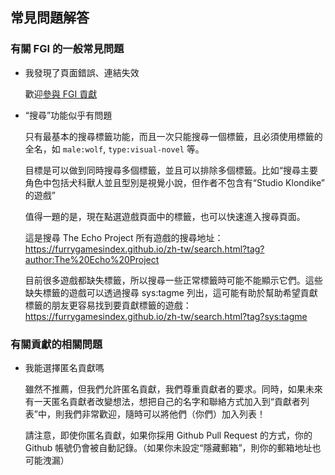 ## 常見問題解答

### 有關 FGI 的一般常見問題

- 我發現了頁面錯誤、連結失效

	歡迎[參與 FGI 貢獻](https://github.com/FurryGamesIndex/games/blob/master/doc/Contribute.zh-tw.md)

- “搜尋”功能似乎有問題

	只有最基本的搜尋標籤功能，而且一次只能搜尋一個標籤，且必須使用標籤的全名，如 `male:wolf`, `type:visual-novel` 等。

	目標是可以做到同時搜尋多個標籤，並且可以排除多個標籤。比如“搜尋主要角色中包括犬科獸人並且型別是視覺小說，但作者不包含有“Studio Klondike” 的遊戲”

	值得一題的是，現在點選遊戲頁面中的標籤，也可以快速進入搜尋頁面。

	這是搜尋 The Echo Project 所有遊戲的搜尋地址：https://furrygamesindex.github.io/zh-tw/search.html?tag?author:The%20Echo%20Project

	目前很多遊戲都缺失標籤，所以搜尋一些正常標籤時可能不能顯示它們。這些缺失標籤的遊戲可以透過搜尋 sys:tagme 列出，這可能有助於幫助希望貢獻標籤的朋友更容易找到要貢獻標籤的遊戲：https://furrygamesindex.github.io/zh-tw/search.html?tag?sys:tagme

### 有關貢獻的相關問題

- 我能選擇匿名貢獻嗎

	雖然不推薦，但我們允許匿名貢獻，我們尊重貢獻者的要求。同時，如果未來有一天匿名貢獻者改變想法，想把自己的名字和聯絡方式加入到“貢獻者列表”中，則我們非常歡迎，隨時可以將他們（你們）加入列表！
	
	請注意，即使你匿名貢獻，如果你採用 Github Pull Request 的方式，你的 Github 帳號仍會被自動記錄。（如果你未設定“隱藏郵箱”，則你的郵箱地址也可能洩漏）

